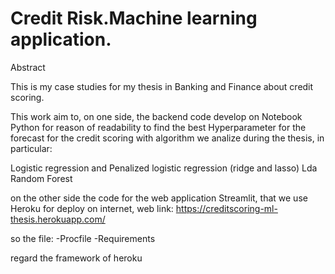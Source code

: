 # Credit Risk.Machine learning application.



Abstract 

This is my case studies for my thesis in Banking and Finance about credit scoring.

This work aim to, on one side, the backend code develop on Notebook Python for reason of readability to find the best Hyperparameter for the forecast for the credit scoring 
with algorithm we analize during the thesis, in particular:

Logistic regression and Penalized logistic regression (ridge and lasso)
Lda
Random Forest

on the other side the code for the web application Streamlit, that we use Heroku for deploy on internet, 
web link: https://creditscoring-ml-thesis.herokuapp.com/

so the file:
-Procfile 
-Requirements

regard the framework of heroku
